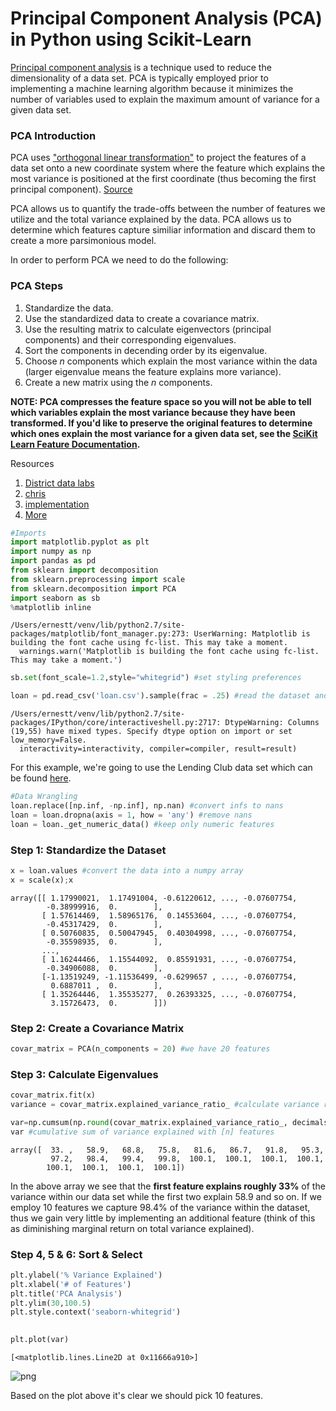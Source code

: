 
# Principal Component Analysis (PCA) in Python using Scikit-Learn

[Principal component analysis](https://www.google.com/search?q=principal+component+analysis&oq=principal+component+analysis&aqs=chrome..69i57j69i59j0l4.4447j0j1&sourceid=chrome&ie=UTF-8) is a technique used to reduce the dimensionality of a data set. PCA is typically employed prior to implementing a machine learning algorithm because it minimizes the number of variables used to explain the maximum amount of variance for a given data set.

### PCA Introduction
PCA uses ["orthogonal linear transformation"](http://mathworld.wolfram.com/OrthogonalTransformation.html) to project the features of a data set onto a new coordinate system where the feature which explains the most variance is positioned at the first coordinate (thus becoming the first principal component). [Source](https://en.wikipedia.org/wiki/Principal_component_analysis)

PCA allows us to quantify the trade-offs between the number of features we utilize and the total variance explained by the data. PCA allows us to determine which features capture similiar information and discard them to create a more parsimonious model. 

In order to perform PCA we need to do the following:

### PCA Steps
1. Standardize the data. 
2. Use the standardized data to create a covariance matrix.
3. Use the resulting matrix to calculate eigenvectors (principal components) and their corresponding eigenvalues.
4. Sort the components in decending order by its eigenvalue.
5. Choose *n* components which explain the most variance within the data (larger eigenvalue means the feature explains more variance).
6. Create a new matrix using the *n* components.

**NOTE: PCA compresses the feature space so you will not be able to tell which variables explain the most variance because they have been transformed. If you'd like to preserve the original features to determine which ones explain the most variance for a given data set, see the [SciKit Learn Feature Documentation](http://scikit-learn.org/stable/modules/feature_selection.html).**

Resources
1. [District data labs](https://districtdatalabs.silvrback.com/principal-component-analysis-with-python)
2. [chris](http://chrisalbon.com/machine-learning/feature_extraction_with_pca.html)
3. [implementation](https://www.analyticsvidhya.com/blog/2016/03/practical-guide-principal-component-analysis-python/)
4. [More](http://sebastianraschka.com/Articles/2015_pca_in_3_steps.html)


```python
#Imports
import matplotlib.pyplot as plt
import numpy as np
import pandas as pd
from sklearn import decomposition 
from sklearn.preprocessing import scale
from sklearn.decomposition import PCA
import seaborn as sb
%matplotlib inline
```

    /Users/ernestt/venv/lib/python2.7/site-packages/matplotlib/font_manager.py:273: UserWarning: Matplotlib is building the font cache using fc-list. This may take a moment.
      warnings.warn('Matplotlib is building the font cache using fc-list. This may take a moment.')



```python
sb.set(font_scale=1.2,style="whitegrid") #set styling preferences

loan = pd.read_csv('loan.csv').sample(frac = .25) #read the dataset and sample 25% of it
```

    /Users/ernestt/venv/lib/python2.7/site-packages/IPython/core/interactiveshell.py:2717: DtypeWarning: Columns (19,55) have mixed types. Specify dtype option on import or set low_memory=False.
      interactivity=interactivity, compiler=compiler, result=result)


For this example, we're going to use the Lending Club data set which can be found [here](https://www.kaggle.com/wendykan/lending-club-loan-data). 


```python
#Data Wrangling
loan.replace([np.inf, -np.inf], np.nan) #convert infs to nans
loan = loan.dropna(axis = 1, how = 'any') #remove nans
loan = loan._get_numeric_data() #keep only numeric features
```

### Step 1: Standardize the Dataset


```python
x = loan.values #convert the data into a numpy array
x = scale(x);x
```




    array([[ 1.17990021,  1.17491004, -0.61220612, ..., -0.07607754,
            -0.38999916,  0.        ],
           [ 1.57614469,  1.58965176,  0.14553604, ..., -0.07607754,
            -0.45317429,  0.        ],
           [ 0.50760835,  0.50047945,  0.40304998, ..., -0.07607754,
            -0.35598935,  0.        ],
           ..., 
           [ 1.16244466,  1.15544092,  0.85591931, ..., -0.07607754,
            -0.34906088,  0.        ],
           [-1.13519249, -1.11536499, -0.6299657 , ..., -0.07607754,
             0.6887011 ,  0.        ],
           [ 1.35264446,  1.35535277,  0.26393325, ..., -0.07607754,
             3.15726473,  0.        ]])



### Step 2: Create a Covariance Matrix


```python
covar_matrix = PCA(n_components = 20) #we have 20 features
```

### Step 3: Calculate Eigenvalues


```python
covar_matrix.fit(x)
variance = covar_matrix.explained_variance_ratio_ #calculate variance ratios

var=np.cumsum(np.round(covar_matrix.explained_variance_ratio_, decimals=3)*100)
var #cumulative sum of variance explained with [n] features
```




    array([  33. ,   58.9,   68.8,   75.8,   81.6,   86.7,   91.8,   95.3,
             97.2,   98.4,   99.4,   99.8,  100.1,  100.1,  100.1,  100.1,
            100.1,  100.1,  100.1,  100.1])



In the above array we see that the **first feature explains roughly 33%** of the variance within our data set while the first two explain 58.9 and so on. If we employ 10 features we capture 98.4% of the variance within the dataset, thus we gain very little by implementing an additional feature (think of this as diminishing marginal return on total variance explained). 

### Step 4, 5 & 6: Sort & Select


```python
plt.ylabel('% Variance Explained')
plt.xlabel('# of Features')
plt.title('PCA Analysis')
plt.ylim(30,100.5)
plt.style.context('seaborn-whitegrid')

    
plt.plot(var)
```




    [<matplotlib.lines.Line2D at 0x11666a910>]




![png](output_13_1.png)


Based on the plot above it's clear we should pick 10 features.  
